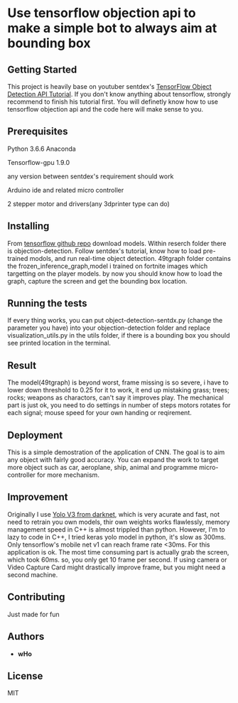 # Use tensorflow objection api to make a simple bot to always aim at bounding box


## Getting Started

This project is heavily base on youtuber sentdex's [TensorFlow Object Detection API Tutorial](https://www.youtube.com/watch?v=COlbP62-B-U&list=PLQVvvaa0QuDcNK5GeCQnxYnSSaar2tpku). If you don't know anything about tensorflow, strongly recommend to finish his tutorial first. You will definetly know how to use tensorflow objection api and the code here will make sense to you.


## Prerequisites

Python 3.6.6 Anaconda

Tensorflow-gpu 1.9.0

any version between sentdex's requirement should work

Arduino ide and related micro controller

2 stepper motor and drivers(any 3dprinter type can do)

## Installing
From [tensorflow github repo](https://github.com/tensorflow/models) download models.
Within reserch folder there is objection-detection.
Follow sentdex's tutorial, know how to load pre-trained modols, and run real-time object detection.
49tgraph folder contains the frozen_inference_graph,model i trained on fortnite images which targetting on the player models. by now you should know how to load the graph, capture the screen and get the bounding box location.

## Running the tests
If every thing works, you can put object-detection-sentdx.py (change the parameter you have) into your objection-detection folder and replace visualization_utils.py in the utils folder, if there is a bounding box you should see printed location in the terminal.

## Result
The model(49tgraph) is beyond worst, frame missing is so severe, i have to lower down threshold to 0.25 for it to work, it end up mistaking grass; trees; rocks; weapons as charactors, can't say it improves play. The mechanical part is just ok, you need to do settings in number of steps motors rotates for each signal; mouse speed for your own handing or reqirement.

## Deployment
This is a simple demostration of the application of CNN. The goal is to aim any object with fairly good accuracy. You can expand the work to target more object such as car, aeroplane, ship, animal and programme micro-controller for more mechanism.


## Improvement
Originally I use [Yolo V3 from darknet](https://pjreddie.com/darknet/yolo/), which is very acurate and fast, not need to retrain you own models, thir own weights works flawlessly, memory management speed in C++ is almost trippled than python. However, I'm to lazy to code in C++, I tried keras yolo model in python, it's slow as 300ms. Only tensorflow's mobile net v1 can reach frame rate <30ms. For this application is ok. The most time consuming part is actually grab the screen, which took 60ms. so, you only get 10 frame per second. If using camera or Video Capture Card might drastically improve frame, but you might need a second machine.

## Contributing

Just made for fun

## Authors

* **wHo** 

## License

MIT



